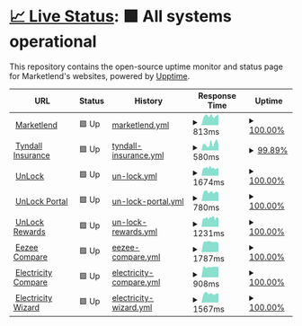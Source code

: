# [📈 Live Status](https://marketlend.github.io/uptime-dashboard): <!--live status--> **🟩 All systems operational**

This repository contains the open-source uptime monitor and status page for Marketlend's websites, powered by [Upptime](https://github.com/upptime/upptime).

<!--start: status pages-->
<!-- This summary is generated by Upptime (https://github.com/upptime/upptime) -->
<!-- Do not edit this manually, your changes will be overwritten -->
<!-- prettier-ignore -->
| URL | Status | History | Response Time | Uptime |
| --- | ------ | ------- | ------------- | ------ |
| <img alt="" src="https://icons.duckduckgo.com/ip3/www.marketlend.com.au.ico" height="13"> [Marketlend](https://www.marketlend.com.au) | 🟩 Up | [marketlend.yml](https://github.com/marketlend/uptime-dashboard/commits/HEAD/history/marketlend.yml) | <details><summary><img alt="Response time graph" src="./graphs/marketlend/response-time-week.png" height="20"> 813ms</summary><br><a href="https://marketlend.github.io/uptime-dashboard/history/marketlend"><img alt="Response time 920" src="https://img.shields.io/endpoint?url=https%3A%2F%2Fraw.githubusercontent.com%2Fmarketlend%2Fuptime-dashboard%2FHEAD%2Fapi%2Fmarketlend%2Fresponse-time.json"></a><br><a href="https://marketlend.github.io/uptime-dashboard/history/marketlend"><img alt="24-hour response time 948" src="https://img.shields.io/endpoint?url=https%3A%2F%2Fraw.githubusercontent.com%2Fmarketlend%2Fuptime-dashboard%2FHEAD%2Fapi%2Fmarketlend%2Fresponse-time-day.json"></a><br><a href="https://marketlend.github.io/uptime-dashboard/history/marketlend"><img alt="7-day response time 813" src="https://img.shields.io/endpoint?url=https%3A%2F%2Fraw.githubusercontent.com%2Fmarketlend%2Fuptime-dashboard%2FHEAD%2Fapi%2Fmarketlend%2Fresponse-time-week.json"></a><br><a href="https://marketlend.github.io/uptime-dashboard/history/marketlend"><img alt="30-day response time 858" src="https://img.shields.io/endpoint?url=https%3A%2F%2Fraw.githubusercontent.com%2Fmarketlend%2Fuptime-dashboard%2FHEAD%2Fapi%2Fmarketlend%2Fresponse-time-month.json"></a><br><a href="https://marketlend.github.io/uptime-dashboard/history/marketlend"><img alt="1-year response time 892" src="https://img.shields.io/endpoint?url=https%3A%2F%2Fraw.githubusercontent.com%2Fmarketlend%2Fuptime-dashboard%2FHEAD%2Fapi%2Fmarketlend%2Fresponse-time-year.json"></a></details> | <details><summary><a href="https://marketlend.github.io/uptime-dashboard/history/marketlend">100.00%</a></summary><a href="https://marketlend.github.io/uptime-dashboard/history/marketlend"><img alt="All-time uptime 100.00%" src="https://img.shields.io/endpoint?url=https%3A%2F%2Fraw.githubusercontent.com%2Fmarketlend%2Fuptime-dashboard%2FHEAD%2Fapi%2Fmarketlend%2Fuptime.json"></a><br><a href="https://marketlend.github.io/uptime-dashboard/history/marketlend"><img alt="24-hour uptime 100.00%" src="https://img.shields.io/endpoint?url=https%3A%2F%2Fraw.githubusercontent.com%2Fmarketlend%2Fuptime-dashboard%2FHEAD%2Fapi%2Fmarketlend%2Fuptime-day.json"></a><br><a href="https://marketlend.github.io/uptime-dashboard/history/marketlend"><img alt="7-day uptime 100.00%" src="https://img.shields.io/endpoint?url=https%3A%2F%2Fraw.githubusercontent.com%2Fmarketlend%2Fuptime-dashboard%2FHEAD%2Fapi%2Fmarketlend%2Fuptime-week.json"></a><br><a href="https://marketlend.github.io/uptime-dashboard/history/marketlend"><img alt="30-day uptime 100.00%" src="https://img.shields.io/endpoint?url=https%3A%2F%2Fraw.githubusercontent.com%2Fmarketlend%2Fuptime-dashboard%2FHEAD%2Fapi%2Fmarketlend%2Fuptime-month.json"></a><br><a href="https://marketlend.github.io/uptime-dashboard/history/marketlend"><img alt="1-year uptime 100.00%" src="https://img.shields.io/endpoint?url=https%3A%2F%2Fraw.githubusercontent.com%2Fmarketlend%2Fuptime-dashboard%2FHEAD%2Fapi%2Fmarketlend%2Fuptime-year.json"></a></details>
| <img alt="" src="https://icons.duckduckgo.com/ip3/tyndall.insure.ico" height="13"> [Tyndall Insurance](https://tyndall.insure) | 🟩 Up | [tyndall-insurance.yml](https://github.com/marketlend/uptime-dashboard/commits/HEAD/history/tyndall-insurance.yml) | <details><summary><img alt="Response time graph" src="./graphs/tyndall-insurance/response-time-week.png" height="20"> 580ms</summary><br><a href="https://marketlend.github.io/uptime-dashboard/history/tyndall-insurance"><img alt="Response time 1659" src="https://img.shields.io/endpoint?url=https%3A%2F%2Fraw.githubusercontent.com%2Fmarketlend%2Fuptime-dashboard%2FHEAD%2Fapi%2Ftyndall-insurance%2Fresponse-time.json"></a><br><a href="https://marketlend.github.io/uptime-dashboard/history/tyndall-insurance"><img alt="24-hour response time 595" src="https://img.shields.io/endpoint?url=https%3A%2F%2Fraw.githubusercontent.com%2Fmarketlend%2Fuptime-dashboard%2FHEAD%2Fapi%2Ftyndall-insurance%2Fresponse-time-day.json"></a><br><a href="https://marketlend.github.io/uptime-dashboard/history/tyndall-insurance"><img alt="7-day response time 580" src="https://img.shields.io/endpoint?url=https%3A%2F%2Fraw.githubusercontent.com%2Fmarketlend%2Fuptime-dashboard%2FHEAD%2Fapi%2Ftyndall-insurance%2Fresponse-time-week.json"></a><br><a href="https://marketlend.github.io/uptime-dashboard/history/tyndall-insurance"><img alt="30-day response time 715" src="https://img.shields.io/endpoint?url=https%3A%2F%2Fraw.githubusercontent.com%2Fmarketlend%2Fuptime-dashboard%2FHEAD%2Fapi%2Ftyndall-insurance%2Fresponse-time-month.json"></a><br><a href="https://marketlend.github.io/uptime-dashboard/history/tyndall-insurance"><img alt="1-year response time 1475" src="https://img.shields.io/endpoint?url=https%3A%2F%2Fraw.githubusercontent.com%2Fmarketlend%2Fuptime-dashboard%2FHEAD%2Fapi%2Ftyndall-insurance%2Fresponse-time-year.json"></a></details> | <details><summary><a href="https://marketlend.github.io/uptime-dashboard/history/tyndall-insurance">99.89%</a></summary><a href="https://marketlend.github.io/uptime-dashboard/history/tyndall-insurance"><img alt="All-time uptime 99.93%" src="https://img.shields.io/endpoint?url=https%3A%2F%2Fraw.githubusercontent.com%2Fmarketlend%2Fuptime-dashboard%2FHEAD%2Fapi%2Ftyndall-insurance%2Fuptime.json"></a><br><a href="https://marketlend.github.io/uptime-dashboard/history/tyndall-insurance"><img alt="24-hour uptime 99.22%" src="https://img.shields.io/endpoint?url=https%3A%2F%2Fraw.githubusercontent.com%2Fmarketlend%2Fuptime-dashboard%2FHEAD%2Fapi%2Ftyndall-insurance%2Fuptime-day.json"></a><br><a href="https://marketlend.github.io/uptime-dashboard/history/tyndall-insurance"><img alt="7-day uptime 99.89%" src="https://img.shields.io/endpoint?url=https%3A%2F%2Fraw.githubusercontent.com%2Fmarketlend%2Fuptime-dashboard%2FHEAD%2Fapi%2Ftyndall-insurance%2Fuptime-week.json"></a><br><a href="https://marketlend.github.io/uptime-dashboard/history/tyndall-insurance"><img alt="30-day uptime 99.97%" src="https://img.shields.io/endpoint?url=https%3A%2F%2Fraw.githubusercontent.com%2Fmarketlend%2Fuptime-dashboard%2FHEAD%2Fapi%2Ftyndall-insurance%2Fuptime-month.json"></a><br><a href="https://marketlend.github.io/uptime-dashboard/history/tyndall-insurance"><img alt="1-year uptime 99.88%" src="https://img.shields.io/endpoint?url=https%3A%2F%2Fraw.githubusercontent.com%2Fmarketlend%2Fuptime-dashboard%2FHEAD%2Fapi%2Ftyndall-insurance%2Fuptime-year.json"></a></details>
| <img alt="" src="https://icons.duckduckgo.com/ip3/unlockb2b.com.ico" height="13"> [UnLock](https://unlockb2b.com) | 🟩 Up | [un-lock.yml](https://github.com/marketlend/uptime-dashboard/commits/HEAD/history/un-lock.yml) | <details><summary><img alt="Response time graph" src="./graphs/un-lock/response-time-week.png" height="20"> 1674ms</summary><br><a href="https://marketlend.github.io/uptime-dashboard/history/un-lock"><img alt="Response time 1665" src="https://img.shields.io/endpoint?url=https%3A%2F%2Fraw.githubusercontent.com%2Fmarketlend%2Fuptime-dashboard%2FHEAD%2Fapi%2Fun-lock%2Fresponse-time.json"></a><br><a href="https://marketlend.github.io/uptime-dashboard/history/un-lock"><img alt="24-hour response time 1638" src="https://img.shields.io/endpoint?url=https%3A%2F%2Fraw.githubusercontent.com%2Fmarketlend%2Fuptime-dashboard%2FHEAD%2Fapi%2Fun-lock%2Fresponse-time-day.json"></a><br><a href="https://marketlend.github.io/uptime-dashboard/history/un-lock"><img alt="7-day response time 1674" src="https://img.shields.io/endpoint?url=https%3A%2F%2Fraw.githubusercontent.com%2Fmarketlend%2Fuptime-dashboard%2FHEAD%2Fapi%2Fun-lock%2Fresponse-time-week.json"></a><br><a href="https://marketlend.github.io/uptime-dashboard/history/un-lock"><img alt="30-day response time 1681" src="https://img.shields.io/endpoint?url=https%3A%2F%2Fraw.githubusercontent.com%2Fmarketlend%2Fuptime-dashboard%2FHEAD%2Fapi%2Fun-lock%2Fresponse-time-month.json"></a><br><a href="https://marketlend.github.io/uptime-dashboard/history/un-lock"><img alt="1-year response time 1669" src="https://img.shields.io/endpoint?url=https%3A%2F%2Fraw.githubusercontent.com%2Fmarketlend%2Fuptime-dashboard%2FHEAD%2Fapi%2Fun-lock%2Fresponse-time-year.json"></a></details> | <details><summary><a href="https://marketlend.github.io/uptime-dashboard/history/un-lock">100.00%</a></summary><a href="https://marketlend.github.io/uptime-dashboard/history/un-lock"><img alt="All-time uptime 99.94%" src="https://img.shields.io/endpoint?url=https%3A%2F%2Fraw.githubusercontent.com%2Fmarketlend%2Fuptime-dashboard%2FHEAD%2Fapi%2Fun-lock%2Fuptime.json"></a><br><a href="https://marketlend.github.io/uptime-dashboard/history/un-lock"><img alt="24-hour uptime 100.00%" src="https://img.shields.io/endpoint?url=https%3A%2F%2Fraw.githubusercontent.com%2Fmarketlend%2Fuptime-dashboard%2FHEAD%2Fapi%2Fun-lock%2Fuptime-day.json"></a><br><a href="https://marketlend.github.io/uptime-dashboard/history/un-lock"><img alt="7-day uptime 100.00%" src="https://img.shields.io/endpoint?url=https%3A%2F%2Fraw.githubusercontent.com%2Fmarketlend%2Fuptime-dashboard%2FHEAD%2Fapi%2Fun-lock%2Fuptime-week.json"></a><br><a href="https://marketlend.github.io/uptime-dashboard/history/un-lock"><img alt="30-day uptime 99.92%" src="https://img.shields.io/endpoint?url=https%3A%2F%2Fraw.githubusercontent.com%2Fmarketlend%2Fuptime-dashboard%2FHEAD%2Fapi%2Fun-lock%2Fuptime-month.json"></a><br><a href="https://marketlend.github.io/uptime-dashboard/history/un-lock"><img alt="1-year uptime 99.90%" src="https://img.shields.io/endpoint?url=https%3A%2F%2Fraw.githubusercontent.com%2Fmarketlend%2Fuptime-dashboard%2FHEAD%2Fapi%2Fun-lock%2Fuptime-year.json"></a></details>
| <img alt="" src="https://icons.duckduckgo.com/ip3/app.unlockb2b.com.ico" height="13"> [UnLock Portal](https://app.unlockb2b.com/buyers/login) | 🟩 Up | [un-lock-portal.yml](https://github.com/marketlend/uptime-dashboard/commits/HEAD/history/un-lock-portal.yml) | <details><summary><img alt="Response time graph" src="./graphs/un-lock-portal/response-time-week.png" height="20"> 780ms</summary><br><a href="https://marketlend.github.io/uptime-dashboard/history/un-lock-portal"><img alt="Response time 815" src="https://img.shields.io/endpoint?url=https%3A%2F%2Fraw.githubusercontent.com%2Fmarketlend%2Fuptime-dashboard%2FHEAD%2Fapi%2Fun-lock-portal%2Fresponse-time.json"></a><br><a href="https://marketlend.github.io/uptime-dashboard/history/un-lock-portal"><img alt="24-hour response time 749" src="https://img.shields.io/endpoint?url=https%3A%2F%2Fraw.githubusercontent.com%2Fmarketlend%2Fuptime-dashboard%2FHEAD%2Fapi%2Fun-lock-portal%2Fresponse-time-day.json"></a><br><a href="https://marketlend.github.io/uptime-dashboard/history/un-lock-portal"><img alt="7-day response time 780" src="https://img.shields.io/endpoint?url=https%3A%2F%2Fraw.githubusercontent.com%2Fmarketlend%2Fuptime-dashboard%2FHEAD%2Fapi%2Fun-lock-portal%2Fresponse-time-week.json"></a><br><a href="https://marketlend.github.io/uptime-dashboard/history/un-lock-portal"><img alt="30-day response time 804" src="https://img.shields.io/endpoint?url=https%3A%2F%2Fraw.githubusercontent.com%2Fmarketlend%2Fuptime-dashboard%2FHEAD%2Fapi%2Fun-lock-portal%2Fresponse-time-month.json"></a><br><a href="https://marketlend.github.io/uptime-dashboard/history/un-lock-portal"><img alt="1-year response time 819" src="https://img.shields.io/endpoint?url=https%3A%2F%2Fraw.githubusercontent.com%2Fmarketlend%2Fuptime-dashboard%2FHEAD%2Fapi%2Fun-lock-portal%2Fresponse-time-year.json"></a></details> | <details><summary><a href="https://marketlend.github.io/uptime-dashboard/history/un-lock-portal">100.00%</a></summary><a href="https://marketlend.github.io/uptime-dashboard/history/un-lock-portal"><img alt="All-time uptime 99.99%" src="https://img.shields.io/endpoint?url=https%3A%2F%2Fraw.githubusercontent.com%2Fmarketlend%2Fuptime-dashboard%2FHEAD%2Fapi%2Fun-lock-portal%2Fuptime.json"></a><br><a href="https://marketlend.github.io/uptime-dashboard/history/un-lock-portal"><img alt="24-hour uptime 100.00%" src="https://img.shields.io/endpoint?url=https%3A%2F%2Fraw.githubusercontent.com%2Fmarketlend%2Fuptime-dashboard%2FHEAD%2Fapi%2Fun-lock-portal%2Fuptime-day.json"></a><br><a href="https://marketlend.github.io/uptime-dashboard/history/un-lock-portal"><img alt="7-day uptime 100.00%" src="https://img.shields.io/endpoint?url=https%3A%2F%2Fraw.githubusercontent.com%2Fmarketlend%2Fuptime-dashboard%2FHEAD%2Fapi%2Fun-lock-portal%2Fuptime-week.json"></a><br><a href="https://marketlend.github.io/uptime-dashboard/history/un-lock-portal"><img alt="30-day uptime 100.00%" src="https://img.shields.io/endpoint?url=https%3A%2F%2Fraw.githubusercontent.com%2Fmarketlend%2Fuptime-dashboard%2FHEAD%2Fapi%2Fun-lock-portal%2Fuptime-month.json"></a><br><a href="https://marketlend.github.io/uptime-dashboard/history/un-lock-portal"><img alt="1-year uptime 100.00%" src="https://img.shields.io/endpoint?url=https%3A%2F%2Fraw.githubusercontent.com%2Fmarketlend%2Fuptime-dashboard%2FHEAD%2Fapi%2Fun-lock-portal%2Fuptime-year.json"></a></details>
| <img alt="" src="https://icons.duckduckgo.com/ip3/unlockrewards.com.au.ico" height="13"> [UnLock Rewards](https://unlockrewards.com.au) | 🟩 Up | [un-lock-rewards.yml](https://github.com/marketlend/uptime-dashboard/commits/HEAD/history/un-lock-rewards.yml) | <details><summary><img alt="Response time graph" src="./graphs/un-lock-rewards/response-time-week.png" height="20"> 1231ms</summary><br><a href="https://marketlend.github.io/uptime-dashboard/history/un-lock-rewards"><img alt="Response time 1214" src="https://img.shields.io/endpoint?url=https%3A%2F%2Fraw.githubusercontent.com%2Fmarketlend%2Fuptime-dashboard%2FHEAD%2Fapi%2Fun-lock-rewards%2Fresponse-time.json"></a><br><a href="https://marketlend.github.io/uptime-dashboard/history/un-lock-rewards"><img alt="24-hour response time 1174" src="https://img.shields.io/endpoint?url=https%3A%2F%2Fraw.githubusercontent.com%2Fmarketlend%2Fuptime-dashboard%2FHEAD%2Fapi%2Fun-lock-rewards%2Fresponse-time-day.json"></a><br><a href="https://marketlend.github.io/uptime-dashboard/history/un-lock-rewards"><img alt="7-day response time 1231" src="https://img.shields.io/endpoint?url=https%3A%2F%2Fraw.githubusercontent.com%2Fmarketlend%2Fuptime-dashboard%2FHEAD%2Fapi%2Fun-lock-rewards%2Fresponse-time-week.json"></a><br><a href="https://marketlend.github.io/uptime-dashboard/history/un-lock-rewards"><img alt="30-day response time 1227" src="https://img.shields.io/endpoint?url=https%3A%2F%2Fraw.githubusercontent.com%2Fmarketlend%2Fuptime-dashboard%2FHEAD%2Fapi%2Fun-lock-rewards%2Fresponse-time-month.json"></a><br><a href="https://marketlend.github.io/uptime-dashboard/history/un-lock-rewards"><img alt="1-year response time 1211" src="https://img.shields.io/endpoint?url=https%3A%2F%2Fraw.githubusercontent.com%2Fmarketlend%2Fuptime-dashboard%2FHEAD%2Fapi%2Fun-lock-rewards%2Fresponse-time-year.json"></a></details> | <details><summary><a href="https://marketlend.github.io/uptime-dashboard/history/un-lock-rewards">100.00%</a></summary><a href="https://marketlend.github.io/uptime-dashboard/history/un-lock-rewards"><img alt="All-time uptime 99.93%" src="https://img.shields.io/endpoint?url=https%3A%2F%2Fraw.githubusercontent.com%2Fmarketlend%2Fuptime-dashboard%2FHEAD%2Fapi%2Fun-lock-rewards%2Fuptime.json"></a><br><a href="https://marketlend.github.io/uptime-dashboard/history/un-lock-rewards"><img alt="24-hour uptime 100.00%" src="https://img.shields.io/endpoint?url=https%3A%2F%2Fraw.githubusercontent.com%2Fmarketlend%2Fuptime-dashboard%2FHEAD%2Fapi%2Fun-lock-rewards%2Fuptime-day.json"></a><br><a href="https://marketlend.github.io/uptime-dashboard/history/un-lock-rewards"><img alt="7-day uptime 100.00%" src="https://img.shields.io/endpoint?url=https%3A%2F%2Fraw.githubusercontent.com%2Fmarketlend%2Fuptime-dashboard%2FHEAD%2Fapi%2Fun-lock-rewards%2Fuptime-week.json"></a><br><a href="https://marketlend.github.io/uptime-dashboard/history/un-lock-rewards"><img alt="30-day uptime 99.92%" src="https://img.shields.io/endpoint?url=https%3A%2F%2Fraw.githubusercontent.com%2Fmarketlend%2Fuptime-dashboard%2FHEAD%2Fapi%2Fun-lock-rewards%2Fuptime-month.json"></a><br><a href="https://marketlend.github.io/uptime-dashboard/history/un-lock-rewards"><img alt="1-year uptime 99.89%" src="https://img.shields.io/endpoint?url=https%3A%2F%2Fraw.githubusercontent.com%2Fmarketlend%2Fuptime-dashboard%2FHEAD%2Fapi%2Fun-lock-rewards%2Fuptime-year.json"></a></details>
| <img alt="" src="https://icons.duckduckgo.com/ip3/www.eezee.compare.ico" height="13"> [Eezee Compare](https://www.eezee.compare) | 🟩 Up | [eezee-compare.yml](https://github.com/marketlend/uptime-dashboard/commits/HEAD/history/eezee-compare.yml) | <details><summary><img alt="Response time graph" src="./graphs/eezee-compare/response-time-week.png" height="20"> 1787ms</summary><br><a href="https://marketlend.github.io/uptime-dashboard/history/eezee-compare"><img alt="Response time 1858" src="https://img.shields.io/endpoint?url=https%3A%2F%2Fraw.githubusercontent.com%2Fmarketlend%2Fuptime-dashboard%2FHEAD%2Fapi%2Feezee-compare%2Fresponse-time.json"></a><br><a href="https://marketlend.github.io/uptime-dashboard/history/eezee-compare"><img alt="24-hour response time 1565" src="https://img.shields.io/endpoint?url=https%3A%2F%2Fraw.githubusercontent.com%2Fmarketlend%2Fuptime-dashboard%2FHEAD%2Fapi%2Feezee-compare%2Fresponse-time-day.json"></a><br><a href="https://marketlend.github.io/uptime-dashboard/history/eezee-compare"><img alt="7-day response time 1787" src="https://img.shields.io/endpoint?url=https%3A%2F%2Fraw.githubusercontent.com%2Fmarketlend%2Fuptime-dashboard%2FHEAD%2Fapi%2Feezee-compare%2Fresponse-time-week.json"></a><br><a href="https://marketlend.github.io/uptime-dashboard/history/eezee-compare"><img alt="30-day response time 1858" src="https://img.shields.io/endpoint?url=https%3A%2F%2Fraw.githubusercontent.com%2Fmarketlend%2Fuptime-dashboard%2FHEAD%2Fapi%2Feezee-compare%2Fresponse-time-month.json"></a><br><a href="https://marketlend.github.io/uptime-dashboard/history/eezee-compare"><img alt="1-year response time 1850" src="https://img.shields.io/endpoint?url=https%3A%2F%2Fraw.githubusercontent.com%2Fmarketlend%2Fuptime-dashboard%2FHEAD%2Fapi%2Feezee-compare%2Fresponse-time-year.json"></a></details> | <details><summary><a href="https://marketlend.github.io/uptime-dashboard/history/eezee-compare">100.00%</a></summary><a href="https://marketlend.github.io/uptime-dashboard/history/eezee-compare"><img alt="All-time uptime 99.99%" src="https://img.shields.io/endpoint?url=https%3A%2F%2Fraw.githubusercontent.com%2Fmarketlend%2Fuptime-dashboard%2FHEAD%2Fapi%2Feezee-compare%2Fuptime.json"></a><br><a href="https://marketlend.github.io/uptime-dashboard/history/eezee-compare"><img alt="24-hour uptime 100.00%" src="https://img.shields.io/endpoint?url=https%3A%2F%2Fraw.githubusercontent.com%2Fmarketlend%2Fuptime-dashboard%2FHEAD%2Fapi%2Feezee-compare%2Fuptime-day.json"></a><br><a href="https://marketlend.github.io/uptime-dashboard/history/eezee-compare"><img alt="7-day uptime 100.00%" src="https://img.shields.io/endpoint?url=https%3A%2F%2Fraw.githubusercontent.com%2Fmarketlend%2Fuptime-dashboard%2FHEAD%2Fapi%2Feezee-compare%2Fuptime-week.json"></a><br><a href="https://marketlend.github.io/uptime-dashboard/history/eezee-compare"><img alt="30-day uptime 100.00%" src="https://img.shields.io/endpoint?url=https%3A%2F%2Fraw.githubusercontent.com%2Fmarketlend%2Fuptime-dashboard%2FHEAD%2Fapi%2Feezee-compare%2Fuptime-month.json"></a><br><a href="https://marketlend.github.io/uptime-dashboard/history/eezee-compare"><img alt="1-year uptime 99.99%" src="https://img.shields.io/endpoint?url=https%3A%2F%2Fraw.githubusercontent.com%2Fmarketlend%2Fuptime-dashboard%2FHEAD%2Fapi%2Feezee-compare%2Fuptime-year.json"></a></details>
| <img alt="" src="https://icons.duckduckgo.com/ip3/electricity.compare.ico" height="13"> [Electricity Compare](http://electricity.compare) | 🟩 Up | [electricity-compare.yml](https://github.com/marketlend/uptime-dashboard/commits/HEAD/history/electricity-compare.yml) | <details><summary><img alt="Response time graph" src="./graphs/electricity-compare/response-time-week.png" height="20"> 908ms</summary><br><a href="https://marketlend.github.io/uptime-dashboard/history/electricity-compare"><img alt="Response time 953" src="https://img.shields.io/endpoint?url=https%3A%2F%2Fraw.githubusercontent.com%2Fmarketlend%2Fuptime-dashboard%2FHEAD%2Fapi%2Felectricity-compare%2Fresponse-time.json"></a><br><a href="https://marketlend.github.io/uptime-dashboard/history/electricity-compare"><img alt="24-hour response time 916" src="https://img.shields.io/endpoint?url=https%3A%2F%2Fraw.githubusercontent.com%2Fmarketlend%2Fuptime-dashboard%2FHEAD%2Fapi%2Felectricity-compare%2Fresponse-time-day.json"></a><br><a href="https://marketlend.github.io/uptime-dashboard/history/electricity-compare"><img alt="7-day response time 908" src="https://img.shields.io/endpoint?url=https%3A%2F%2Fraw.githubusercontent.com%2Fmarketlend%2Fuptime-dashboard%2FHEAD%2Fapi%2Felectricity-compare%2Fresponse-time-week.json"></a><br><a href="https://marketlend.github.io/uptime-dashboard/history/electricity-compare"><img alt="30-day response time 929" src="https://img.shields.io/endpoint?url=https%3A%2F%2Fraw.githubusercontent.com%2Fmarketlend%2Fuptime-dashboard%2FHEAD%2Fapi%2Felectricity-compare%2Fresponse-time-month.json"></a><br><a href="https://marketlend.github.io/uptime-dashboard/history/electricity-compare"><img alt="1-year response time 955" src="https://img.shields.io/endpoint?url=https%3A%2F%2Fraw.githubusercontent.com%2Fmarketlend%2Fuptime-dashboard%2FHEAD%2Fapi%2Felectricity-compare%2Fresponse-time-year.json"></a></details> | <details><summary><a href="https://marketlend.github.io/uptime-dashboard/history/electricity-compare">100.00%</a></summary><a href="https://marketlend.github.io/uptime-dashboard/history/electricity-compare"><img alt="All-time uptime 99.99%" src="https://img.shields.io/endpoint?url=https%3A%2F%2Fraw.githubusercontent.com%2Fmarketlend%2Fuptime-dashboard%2FHEAD%2Fapi%2Felectricity-compare%2Fuptime.json"></a><br><a href="https://marketlend.github.io/uptime-dashboard/history/electricity-compare"><img alt="24-hour uptime 100.00%" src="https://img.shields.io/endpoint?url=https%3A%2F%2Fraw.githubusercontent.com%2Fmarketlend%2Fuptime-dashboard%2FHEAD%2Fapi%2Felectricity-compare%2Fuptime-day.json"></a><br><a href="https://marketlend.github.io/uptime-dashboard/history/electricity-compare"><img alt="7-day uptime 100.00%" src="https://img.shields.io/endpoint?url=https%3A%2F%2Fraw.githubusercontent.com%2Fmarketlend%2Fuptime-dashboard%2FHEAD%2Fapi%2Felectricity-compare%2Fuptime-week.json"></a><br><a href="https://marketlend.github.io/uptime-dashboard/history/electricity-compare"><img alt="30-day uptime 100.00%" src="https://img.shields.io/endpoint?url=https%3A%2F%2Fraw.githubusercontent.com%2Fmarketlend%2Fuptime-dashboard%2FHEAD%2Fapi%2Felectricity-compare%2Fuptime-month.json"></a><br><a href="https://marketlend.github.io/uptime-dashboard/history/electricity-compare"><img alt="1-year uptime 99.99%" src="https://img.shields.io/endpoint?url=https%3A%2F%2Fraw.githubusercontent.com%2Fmarketlend%2Fuptime-dashboard%2FHEAD%2Fapi%2Felectricity-compare%2Fuptime-year.json"></a></details>
| <img alt="" src="https://icons.duckduckgo.com/ip3/electricitywizard.com.au.ico" height="13"> [Electricity Wizard](https://electricitywizard.com.au) | 🟩 Up | [electricity-wizard.yml](https://github.com/marketlend/uptime-dashboard/commits/HEAD/history/electricity-wizard.yml) | <details><summary><img alt="Response time graph" src="./graphs/electricity-wizard/response-time-week.png" height="20"> 1567ms</summary><br><a href="https://marketlend.github.io/uptime-dashboard/history/electricity-wizard"><img alt="Response time 1502" src="https://img.shields.io/endpoint?url=https%3A%2F%2Fraw.githubusercontent.com%2Fmarketlend%2Fuptime-dashboard%2FHEAD%2Fapi%2Felectricity-wizard%2Fresponse-time.json"></a><br><a href="https://marketlend.github.io/uptime-dashboard/history/electricity-wizard"><img alt="24-hour response time 1587" src="https://img.shields.io/endpoint?url=https%3A%2F%2Fraw.githubusercontent.com%2Fmarketlend%2Fuptime-dashboard%2FHEAD%2Fapi%2Felectricity-wizard%2Fresponse-time-day.json"></a><br><a href="https://marketlend.github.io/uptime-dashboard/history/electricity-wizard"><img alt="7-day response time 1567" src="https://img.shields.io/endpoint?url=https%3A%2F%2Fraw.githubusercontent.com%2Fmarketlend%2Fuptime-dashboard%2FHEAD%2Fapi%2Felectricity-wizard%2Fresponse-time-week.json"></a><br><a href="https://marketlend.github.io/uptime-dashboard/history/electricity-wizard"><img alt="30-day response time 1633" src="https://img.shields.io/endpoint?url=https%3A%2F%2Fraw.githubusercontent.com%2Fmarketlend%2Fuptime-dashboard%2FHEAD%2Fapi%2Felectricity-wizard%2Fresponse-time-month.json"></a><br><a href="https://marketlend.github.io/uptime-dashboard/history/electricity-wizard"><img alt="1-year response time 1554" src="https://img.shields.io/endpoint?url=https%3A%2F%2Fraw.githubusercontent.com%2Fmarketlend%2Fuptime-dashboard%2FHEAD%2Fapi%2Felectricity-wizard%2Fresponse-time-year.json"></a></details> | <details><summary><a href="https://marketlend.github.io/uptime-dashboard/history/electricity-wizard">100.00%</a></summary><a href="https://marketlend.github.io/uptime-dashboard/history/electricity-wizard"><img alt="All-time uptime 99.99%" src="https://img.shields.io/endpoint?url=https%3A%2F%2Fraw.githubusercontent.com%2Fmarketlend%2Fuptime-dashboard%2FHEAD%2Fapi%2Felectricity-wizard%2Fuptime.json"></a><br><a href="https://marketlend.github.io/uptime-dashboard/history/electricity-wizard"><img alt="24-hour uptime 100.00%" src="https://img.shields.io/endpoint?url=https%3A%2F%2Fraw.githubusercontent.com%2Fmarketlend%2Fuptime-dashboard%2FHEAD%2Fapi%2Felectricity-wizard%2Fuptime-day.json"></a><br><a href="https://marketlend.github.io/uptime-dashboard/history/electricity-wizard"><img alt="7-day uptime 100.00%" src="https://img.shields.io/endpoint?url=https%3A%2F%2Fraw.githubusercontent.com%2Fmarketlend%2Fuptime-dashboard%2FHEAD%2Fapi%2Felectricity-wizard%2Fuptime-week.json"></a><br><a href="https://marketlend.github.io/uptime-dashboard/history/electricity-wizard"><img alt="30-day uptime 100.00%" src="https://img.shields.io/endpoint?url=https%3A%2F%2Fraw.githubusercontent.com%2Fmarketlend%2Fuptime-dashboard%2FHEAD%2Fapi%2Felectricity-wizard%2Fuptime-month.json"></a><br><a href="https://marketlend.github.io/uptime-dashboard/history/electricity-wizard"><img alt="1-year uptime 99.99%" src="https://img.shields.io/endpoint?url=https%3A%2F%2Fraw.githubusercontent.com%2Fmarketlend%2Fuptime-dashboard%2FHEAD%2Fapi%2Felectricity-wizard%2Fuptime-year.json"></a></details>

<!--end: status pages-->
